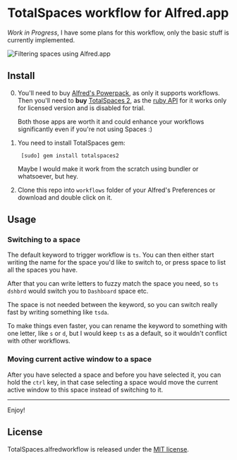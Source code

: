 # TotalSpaces workflow for Alfred.app

_Work in Progress_, I have some plans for this workflow, only the basic stuff is currently implemented.

![Filtering spaces using Alfred.app](https://i.cloudup.com/nkNjlW22MM.gif)

## Install

0. You'll need to buy [Alfred's Powerpack](http://www.alfredapp.com/powerpack/), as only it supports workflows. Then you'll need to **buy** [TotalSpaces 2](http://totalspaces.binaryage.com/), as the [ruby API](https://github.com/binaryage/totalspaces2-api/tree/master/ruby) for it works only for licensed version and is disabled for trial.

    Both those apps are worth it and could enhance your workflows significantly even if you're not using Spaces :)

1. You need to install TotalSpaces gem:

        [sudo] gem install totalspaces2

    Maybe I would make it work from the scratch using bundler or whatsoever, but hey.

2. Clone this repo into `workflows` folder of your Alfred's Preferences or download and double click on it.

## Usage

### Switching to a space

The default keyword to trigger workflow is `ts`. You can then either start writing the name for the space you'd like to switch to, or press space to list all the spaces you have.

After that you can write letters to fuzzy match the space you need, so `ts dshbrd` would switch you to `Dashboard` space etc.

The space is not needed between the keyword, so you can switch really fast by writing something like `tsda`.

To make things even faster, you can rename the keyword to something with one letter, like `s` or `d`, but I would keep `ts` as a default, so it wouldn't conflict with other workflows.

### Moving current active window to a space

After you have selected a space and before you have selected it, you can hold the `ctrl` key, in that case selecting a space would move the current active window to this space instead of switching to it.

- - -

Enjoy!

## License

TotalSpaces.alfredworkflow is released under the [MIT license](www.opensource.org/licenses/MIT).
